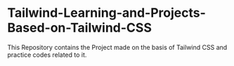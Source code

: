 # Tailwind-Learning-and-Projects-Based-on-Tailwind-CSS
This Repository contains the Project made on the basis of Tailwind CSS and practice codes related to it.
